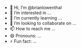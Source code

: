 - 👋 Hi, I’m @brianlowenthal
- 👀 I’m interested in ...
- 🌱 I’m currently learning ...
- 💞️ I’m looking to collaborate on ...
- 📫 How to reach me ...
- 😄 Pronouns: ...
- ⚡ Fun fact: ...

<!---
brianlowenthal/brianlowenthal is a ✨ special ✨ repository because its `README.md` (this file) appears on your GitHub profile.
You can click the Preview link to take a look at your changes.
--->
